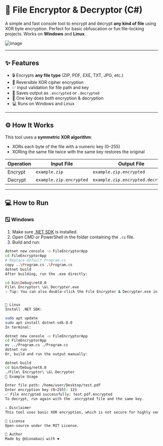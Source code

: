 # 🔐 File Encryptor & Decryptor (C#)

A simple and fast console tool to encrypt and decrypt **any kind of file** using XOR byte encryption. Perfect for basic obfuscation or fun file-locking projects. Works on **Windows** and **Linux**.


![image](https://github.com/user-attachments/assets/6218dc7b-4f5a-42ed-b299-d2a2d31767ab)


---

## ✨ Features

- 🔒 Encrypts **any file type** (ZIP, PDF, EXE, TXT, JPG, etc.)
- 🔁 Reversible XOR cipher encryption
- ✅ Input validation for file path and key
- 📂 Saves output as `.encrypted` or `.decrypted`
- 🧠 One key does both encryption & decryption
- 💻 Runs on Windows and Linux

---

## ⚙️ How It Works

This tool uses a **symmetric XOR algorithm**:
- XORs each byte of the file with a numeric key (0–255)
- XORing the same file twice with the same key restores the original

| Operation | Input File             | Output File                     |
|-----------|------------------------|----------------------------------|
| Encrypt   | `example.zip`          | `example.zip.encrypted`          |
| Decrypt   | `example.zip.encrypted`| `example.zip.encrypted.decrypted`|

---

## 💻 How to Run

### 🪟 Windows

1. Make sure [.NET SDK](https://dotnet.microsoft.com/download) is installed.
2. Open CMD or PowerShell in the folder containing the `.cs` file.
3. Build and run:

```bash
dotnet new console -o FileEncryptorApp
cd FileEncryptorApp
# Replace default Program.cs
copy ..\Program.cs .\Program.cs
dotnet build
After building, run the .exe directly:

cd bin\Debug\net8.0
File\ Encryptor\ \&\ Decrypter.exe
💡 Tip: You can also double-click the File Encryptor & Decrypter.exe in File Explorer.


🐧 Linux
Install .NET SDK:

sudo apt update
sudo apt install dotnet-sdk-8.0
In terminal:

dotnet new console -o FileEncryptorApp
cd FileEncryptorApp
mv ../Program.cs ./Program.cs
dotnet run
Or, build and run the output manually:

dotnet build
cd bin/Debug/net8.0
./File\ Encryptor\ \&\ Decrypter
🧪 Example Usage

Enter file path: /home/user/Desktop/test.pdf
Enter encryption key (0–255): 123
✅ File encrypted successfully: test.pdf.encrypted
To decrypt, run again with the .encrypted file and the same key.

⚠️ Disclaimer
This tool uses basic XOR encryption, which is not secure for highly sensitive data. It’s intended for educational purposes, light protection, or pranking.

📄 License
Open-source under the MIT License.

👤 Author
Made by @dionabazi with ❤️
